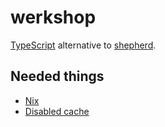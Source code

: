 # werkshop

[TypeScript](https://www.typescriptlang.org/) alternative to [shepherd](https://github.com/albertgoncalves/shepherd).

Needed things
---
*   [Nix](https://nixos.org/nix/)
*   [Disabled cache](https://stackoverflow.com/questions/5690269/disabling-chrome-cache-for-website-development)
